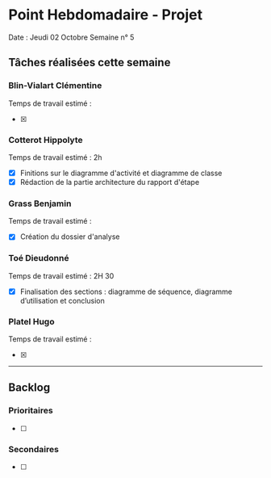 # Point Hebdomadaire - Projet

Date : Jeudi 02 Octobre
Semaine n° 5

## Tâches réalisées cette semaine

### Blin-Vialart Clémentine
Temps de travail estimé : 

- [x] 

### Cotterot Hippolyte
Temps de travail estimé : 2h

- [x] Finitions sur le diagramme d'activité et diagramme de classe
- [x] Rédaction de la partie architecture du rapport d'étape

### Grass Benjamin 
Temps de travail estimé :

- [x] Création du dossier d'analyse

### Toé Dieudonné
Temps de travail estimé : 2H 30

- [x] Finalisation des sections : diagramme de séquence, diagramme d’utilisation et conclusion

### Platel Hugo
Temps de travail estimé :

- [x] 

---

## Backlog

### Prioritaires

- [ ] 

### Secondaires

- [ ] 
